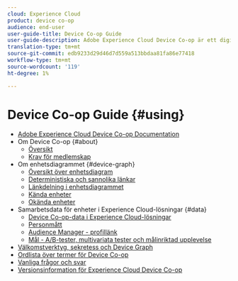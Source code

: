 ```yaml
---
cloud: Experience Cloud
product: device co-op
audience: end-user
user-guide-title: Device Co-op Guide
user-guide-description: Adobe Experience Cloud Device Co-op är ett digitalt samarbete där deltagande kunder delar information om enhetslänkar. Den här informationen hjälper dem att leverera värdefulla och enhetliga upplevelser över olika enheter till sina kunder.
translation-type: tm+mt
source-git-commit: edb9233d29d46d7d559a513bbdaa81fa86e77418
workflow-type: tm+mt
source-wordcount: '119'
ht-degree: 1%

---
```



# Device Co-op Guide {#using}

+ [Adobe Experience Cloud Device Co-op Documentation](home.md)
+ Om Device Co-op {#about}
   + [Översikt](about/overview.md)
   + [Krav för medlemskap](about/requirements.md)
+ Om enhetsdiagrammet {#device-graph}
   + [Översikt över enhetsdiagram](processes/device-graph-overview.md)
   + [Deterministiska och sannolika länkar](processes/links.md)
   + [Länkdelning i enhetsdiagrammet](processes/link-sharing.md)
   + [Kända enheter](processes/known-device.md)
   + [Okända enheter](processes/unknown-device.md)
+ Samarbetsdata för enheter i Experience Cloud-lösningar {#data}
   + [Device Co-op-data i Experience Cloud-lösningar](other-solutions/other-solutions.md)
   + [Personmått](other-solutions/people.md)
   + [Audience Manager - profillänk](other-solutions/proflie-link.md)
   + [Mål - A/B-tester, multivariata tester och målinriktad upplevelse](other-solutions/target.md)
+ [Välkomstverktyg, sekretess och Device Graph](privacy.md)
+ [Ordlista över termer för Device Co-op](glossary.md)
+ [Vanliga frågor och svar ](faq.md)
+ [Versionsinformation för Experience Cloud Device Co-op](release-notes.md)
